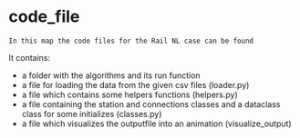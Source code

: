 # code_file

```
In this map the code files for the Rail NL case can be found
```

It contains:
- a folder with the algorithms and its run function
- a file for loading the data from the given csv files (loader.py)
- a file which contains some helpers functions (helpers.py)
- a file containing the station and connections classes and a dataclass class for some initializes (classes.py)
- a file which visualizes the outputfile into an animation (visualize_output)